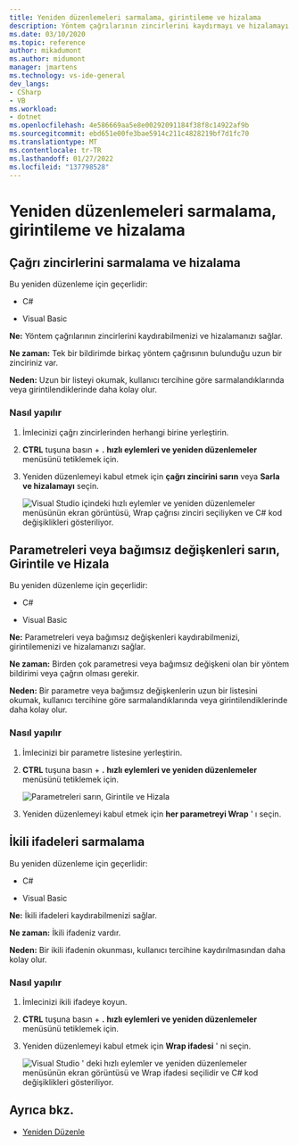 ```yaml
---
title: Yeniden düzenlemeleri sarmalama, girintileme ve hizalama
description: Yöntem çağrılarının zincirlerini kaydırmayı ve hizalamayı öğrenin.
ms.date: 03/10/2020
ms.topic: reference
author: mikadumont
ms.author: midumont
manager: jmartens
ms.technology: vs-ide-general
dev_langs:
- CSharp
- VB
ms.workload:
- dotnet
ms.openlocfilehash: 4e586669aa5e8e00292091184f38f8c14922af9b
ms.sourcegitcommit: ebd651e00fe3bae5914c211c4828219bf7d1fc70
ms.translationtype: MT
ms.contentlocale: tr-TR
ms.lasthandoff: 01/27/2022
ms.locfileid: "137798528"
---
```

# <a name="wrap-indent-and-align-refactorings"></a>Yeniden düzenlemeleri sarmalama, girintileme ve hizalama

## <a name="wrap-and-align-call-chains"></a>Çağrı zincirlerini sarmalama ve hizalama

Bu yeniden düzenleme için geçerlidir:

- C#

- Visual Basic

**Ne:** Yöntem çağrılarının zincirlerini kaydırabilmenizi ve hizalamanızı sağlar.

**Ne zaman:** Tek bir bildirimde birkaç yöntem çağrısının bulunduğu uzun bir zinciriniz var.

**Neden:** Uzun bir listeyi okumak, kullanıcı tercihine göre sarmalandıklarında veya girintilendiklerinde daha kolay olur.

### <a name="how-to"></a>Nasıl yapılır

1. İmlecinizi çağrı zincirlerinden herhangi birine yerleştirin.
2. **CTRL** tuşuna basın + **.** **hızlı eylemleri ve yeniden düzenlemeler** menüsünü tetiklemek için.
3. Yeniden düzenlemeyi kabul etmek için **çağrı zincirini sarın** veya **Sarla ve hizalamayı** seçin.

   ![Visual Studio içindeki hızlı eylemler ve yeniden düzenlemeler menüsünün ekran görüntüsü, Wrap çağrısı zinciri seçiliyken ve C# kod değişiklikleri gösteriliyor.](media/wrap-call-chain.png)

## <a name="wrap-indent-and-align-parameters-or-arguments"></a>Parametreleri veya bağımsız değişkenleri sarın, Girintile ve Hizala

Bu yeniden düzenleme için geçerlidir:

- C#

- Visual Basic

**Ne:** Parametreleri veya bağımsız değişkenleri kaydırabilmenizi, girintilemenizi ve hizalamanızı sağlar.

**Ne zaman:** Birden çok parametresi veya bağımsız değişkeni olan bir yöntem bildirimi veya çağrın olması gerekir.

**Neden:** Bir parametre veya bağımsız değişkenlerin uzun bir listesini okumak, kullanıcı tercihine göre sarmalandıklarında veya girintilendiklerinde daha kolay olur.

### <a name="how-to"></a>Nasıl yapılır

1. İmlecinizi bir parametre listesine yerleştirin.
2. **CTRL** tuşuna basın + **.** **hızlı eylemleri ve yeniden düzenlemeler** menüsünü tetiklemek için.

   ![Parametreleri sarın, Girintile ve Hizala](media/wrap-parameters.png)

3. Yeniden düzenlemeyi kabul etmek için **her parametreyi Wrap** ' ı seçin.

## <a name="wrap-binary-expressions"></a>İkili ifadeleri sarmalama

Bu yeniden düzenleme için geçerlidir:

- C#

- Visual Basic

**Ne:** İkili ifadeleri kaydırabilmenizi sağlar.

**Ne zaman:** İkili ifadeniz vardır.

**Neden:** Bir ikili ifadenin okunması, kullanıcı tercihine kaydırılmasından daha kolay olur.

### <a name="how-to"></a>Nasıl yapılır

1. İmlecinizi ikili ifadeye koyun.
2. **CTRL** tuşuna basın + **.** **hızlı eylemleri ve yeniden düzenlemeler** menüsünü tetiklemek için.
3. Yeniden düzenlemeyi kabul etmek için **Wrap ifadesi** ' ni seçin.

   ![Visual Studio ' deki hızlı eylemler ve yeniden düzenlemeler menüsünün ekran görüntüsü ve Wrap ifadesi seçilidir ve C# kod değişiklikleri gösteriliyor.](media/wrap-binary-expression.png)

## <a name="see-also"></a>Ayrıca bkz.

- [Yeniden Düzenle](../refactoring-in-visual-studio.md)
